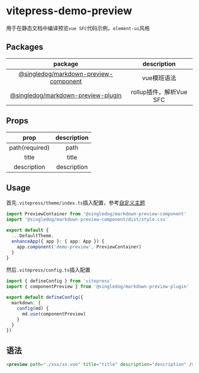 # vitepress-demo-preview

用于在静态文档中编译预览`vue SFC`代码示例，`element-ui`风格

## Packages

|                           package                           |       description       |
| :---------------------------------------------------------: | :---------------------: |
| [@singledog/markdown-preview-component](packages/component) |       vue模班语法       |
|    [@singledog/markdown-preview-plugin](packages/plugin)    | rollup插件，解析Vue SFC |

## Props

|      prop      | description |
| :------------: | :---------: |
| path(required) |    path     |
|     title      |    title    |
|  description   | description |

## Usage

首先`.vitepress/theme/index.ts`插入配置，参考[自定义主题](https://vitepress.dev/guide/custom-theme)

```ts
import PreviewContainer from '@singledog/markdown-preview-component'
import '@singledog/markdown-preview-component/dist/style.css'

export default {
  ...DefaultTheme,
  enhanceApp({ app }: { app: App }) {
    app.component('demo-preview', PreviewContainer)
  }
}
```

然后`.vitepress/config.ts`插入配置

```ts
import { defineConfig } from 'vitepress'
import { componentPreview } from '@singledog/markdown-preview-plugin'

export default defineConfig({
  markdown: {
    config(md) {
      md.use(componentPreview)
    }
  }
})
```

## 语法

```md
<preview path="./xxx/xx.vue" title="title" description="description" />
```

